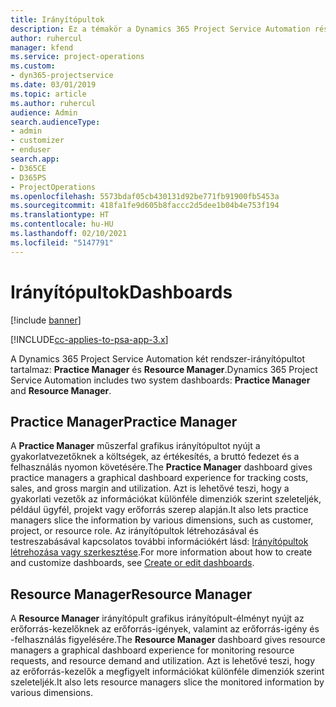 ```yaml
---
title: Irányítópultok
description: Ez a témakör a Dynamics 365 Project Service Automation részét képező jelentéskészítő műszerfalakkal kapcsolatos információkat nyújt.
author: ruhercul
manager: kfend
ms.service: project-operations
ms.custom:
- dyn365-projectservice
ms.date: 03/01/2019
ms.topic: article
ms.author: ruhercul
audience: Admin
search.audienceType:
- admin
- customizer
- enduser
search.app:
- D365CE
- D365PS
- ProjectOperations
ms.openlocfilehash: 5573bdaf05cb430131d92be771fb91900fb5453a
ms.sourcegitcommit: 418fa1fe9d605b8faccc2d5dee1b04b4e753f194
ms.translationtype: HT
ms.contentlocale: hu-HU
ms.lasthandoff: 02/10/2021
ms.locfileid: "5147791"
---
```

# <a name="dashboards"></a><span data-ttu-id="c74f2-103">Irányítópultok</span><span class="sxs-lookup"><span data-stu-id="c74f2-103">Dashboards</span></span>

[!include [banner](../includes/psa-now-project-operations.md)]

[!INCLUDE[cc-applies-to-psa-app-3.x](../includes/cc-applies-to-psa-app-3x.md)]

<span data-ttu-id="c74f2-104">A Dynamics 365 Project Service Automation két rendszer-irányítópultot tartalmaz: **Practice Manager** és **Resource Manager**.</span><span class="sxs-lookup"><span data-stu-id="c74f2-104">Dynamics 365 Project Service Automation includes two system dashboards: **Practice Manager** and **Resource Manager**.</span></span>

## <a name="practice-manager"></a><span data-ttu-id="c74f2-105">Practice Manager</span><span class="sxs-lookup"><span data-stu-id="c74f2-105">Practice Manager</span></span> 

<span data-ttu-id="c74f2-106">A **Practice Manager** műszerfal grafikus irányítópultot nyújt a gyakorlatvezetőknek a költségek, az értékesítés, a bruttó fedezet és a felhasználás nyomon követésére.</span><span class="sxs-lookup"><span data-stu-id="c74f2-106">The **Practice Manager** dashboard gives practice managers a graphical dashboard experience for tracking costs, sales, and gross margin and utilization.</span></span> <span data-ttu-id="c74f2-107">Azt is lehetővé teszi, hogy a gyakorlati vezetők az információkat különféle dimenziók szerint szeleteljék, például ügyfél, projekt vagy erőforrás szerep alapján.</span><span class="sxs-lookup"><span data-stu-id="c74f2-107">It also lets practice managers slice the information by various dimensions, such as customer, project, or resource role.</span></span> <span data-ttu-id="c74f2-108">Az irányítópultok létrehozásával és testreszabásával kapcsolatos további információkért lásd: [Irányítópultok létrehozása vagy szerkesztése](https://docs.microsoft.com/dynamics365/customerengagement/on-premises/customize/create-edit-dashboards).</span><span class="sxs-lookup"><span data-stu-id="c74f2-108">For more information about how to create and customize dashboards, see [Create or edit dashboards](https://docs.microsoft.com/dynamics365/customerengagement/on-premises/customize/create-edit-dashboards).</span></span>

## <a name="resource-manager"></a><span data-ttu-id="c74f2-109">Resource Manager</span><span class="sxs-lookup"><span data-stu-id="c74f2-109">Resource Manager</span></span> 

<span data-ttu-id="c74f2-110">A **Resource Manager** irányítópult grafikus irányítópult-élményt nyújt az erőforrás-kezelőknek az erőforrás-igények, valamint az erőforrás-igény és -felhasználás figyelésére.</span><span class="sxs-lookup"><span data-stu-id="c74f2-110">The **Resource Manager** dashboard gives resource managers a graphical dashboard experience for monitoring resource requests, and resource demand and utilization.</span></span> <span data-ttu-id="c74f2-111">Azt is lehetővé teszi, hogy az erőforrás-kezelők a megfigyelt információkat különféle dimenziók szerint szeleteljék.</span><span class="sxs-lookup"><span data-stu-id="c74f2-111">It also lets resource managers slice the monitored information by various dimensions.</span></span>
